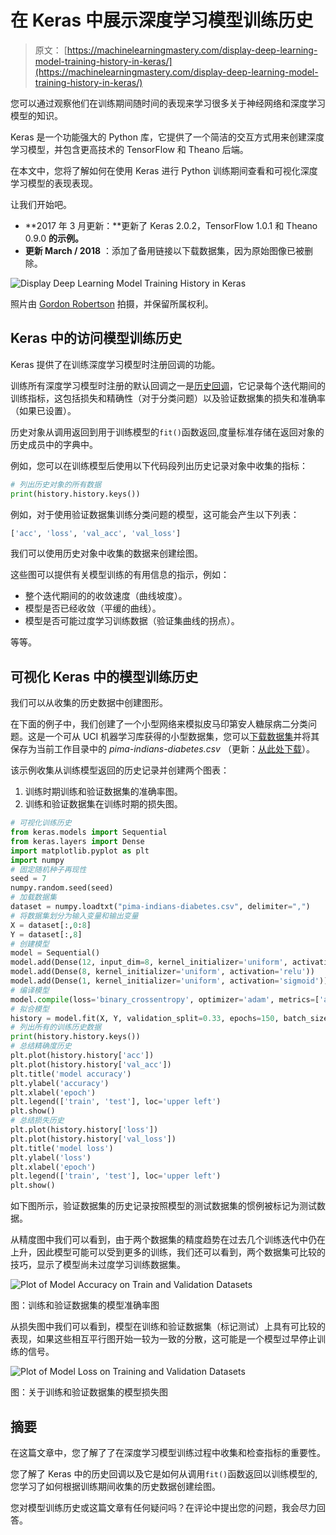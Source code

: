 # 在 Keras 中展示深度学习模型训练历史

> 原文： [https://machinelearningmastery.com/display-deep-learning-model-training-history-in-keras/](https://machinelearningmastery.com/display-deep-learning-model-training-history-in-keras/)

您可以通过观察他们在训练期间随时间的表现来学习很多关于神经网络和深度学习模型的知识。

Keras 是一个功能强大的 Python 库，它提供了一个简洁的交互方式用来创建深度学习模型，并包含更高技术的 TensorFlow 和 Theano 后端。

在本文中，您将了解如何在使用 Keras 进行 Python 训练期间查看和可视化深度学习模型的表现表现。

让我们开始吧。

*   **2017 年 3 月更新：**更新了 Keras 2.0.2，TensorFlow 1.0.1 和 Theano 0.9.0 **的示例。**
*   **更新 March / 2018** ：添加了备用链接以下载数据集，因为原始图像已被删除。

![Display Deep Learning Model Training History in Keras](img/8f6199089c1bc957ea5e0a9d478c098a.png)


照片由 [Gordon Robertson](https://www.flickr.com/photos/gordon_robertson/5620659988/) 拍摄，并保留所属权利。

## Keras 中的访问模型训练历史

Keras 提供了在训练深度学习模型时注册回调的功能。

训练所有深度学习模型时注册的默认回调之一是[历史回调](http://keras.io/callbacks/)，它记录每个迭代期间的训练指标，这包括损失和精确性（对于分类问题）以及验证数据集的损失和准确率（如果已设置）。

历史对象从调用返回到用于训练模型的`fit()`函数返回,度量标准存储在返回对象的历史成员中的字典中。

例如，您可以在训练模型后使用以下代码段列出历史记录对象中收集的指标：

```py
# 列出历史对象的所有数据
print(history.history.keys())
```

例如，对于使用验证数据集训练分类问题的模型，这可能会产生以下列表：

```py
['acc', 'loss', 'val_acc', 'val_loss']
```

我们可以使用历史对象中收集的数据来创建绘图。

这些图可以提供有关模型训练的有用信息的指示，例如：

*   整个迭代期间的的收敛速度（曲线坡度）。
*   模型是否已经收敛（平缓的曲线）。
*   模型是否可能过度学习训练数据（验证集曲线的拐点）。

等等。

## 可视化 Keras 中的模型训练历史

我们可以从收集的历史数据中创建图形。

在下面的例子中，我们创建了一个小型网络来模拟皮马印第安人糖尿病二分类问题。这是一个可从 UCI 机器学习库获得的小型数据集，您可以[下载数据集](http://archive.ics.uci.edu/ml/machine-learning-databases/pima-indians-diabetes/pima-indians-diabetes.data)并将其保存为当前工作目录中的 _pima-indians-diabetes.csv_ （更新：[从此处下载](https://raw.githubusercontent.com/jbrownlee/Datasets/master/pima-indians-diabetes.data.csv)）。

该示例收集从训练模型返回的历史记录并创建两个图表：

1.  训练时期训练和验证数据集的准确率图。
2.  训练和验证数据集在训练时期的损失图。

```py
# 可视化训练历史
from keras.models import Sequential
from keras.layers import Dense
import matplotlib.pyplot as plt
import numpy
# 固定随机种子再现性
seed = 7
numpy.random.seed(seed)
# 加载数据集
dataset = numpy.loadtxt("pima-indians-diabetes.csv", delimiter=",")
# 将数据集划分为输入变量和输出变量
X = dataset[:,0:8]
Y = dataset[:,8]
# 创建模型
model = Sequential()
model.add(Dense(12, input_dim=8, kernel_initializer='uniform', activation='relu'))
model.add(Dense(8, kernel_initializer='uniform', activation='relu'))
model.add(Dense(1, kernel_initializer='uniform', activation='sigmoid'))
# 编译模型
model.compile(loss='binary_crossentropy', optimizer='adam', metrics=['accuracy'])
# 拟合模型
history = model.fit(X, Y, validation_split=0.33, epochs=150, batch_size=10, verbose=0)
# 列出所有的训练历史数据
print(history.history.keys())
# 总结精确度历史
plt.plot(history.history['acc'])
plt.plot(history.history['val_acc'])
plt.title('model accuracy')
plt.ylabel('accuracy')
plt.xlabel('epoch')
plt.legend(['train', 'test'], loc='upper left')
plt.show()
# 总结损失历史
plt.plot(history.history['loss'])
plt.plot(history.history['val_loss'])
plt.title('model loss')
plt.ylabel('loss')
plt.xlabel('epoch')
plt.legend(['train', 'test'], loc='upper left')
plt.show()
```

如下图所示，验证数据集的历史记录按照模型的测试数据集的惯例被标记为测试数据。

从精度图中我们可以看到，由于两个数据集的精度趋势在过去几个训练迭代中仍在上升，因此模型可能可以受到更多的训练，我们还可以看到，两个数据集可比较的技巧，显示了模型尚未过度学习训练数据集。

![Plot of Model Accuracy on Train and Validation Datasets](img/aa735153796f8cda098d2fe7fb675e75.png)

图：训练和验证数据集的模型准确率图

从损失图中我们可以看到，模型在训练和验证数据集（标记测试）上具有可比较的表现，如果这些相互平行图开始一较为一致的分散，这可能是一个模型过早停止训练的信号。

![Plot of Model Loss on Training and Validation Datasets](img/429db1e26cf59719f9b941d5e8a7b919.png)

图：关于训练和验证数据集的模型损失图

## 摘要

在这篇文章中，您了解了了在深度学习模型训练过程中收集和检查指标的重要性。

您了解了 Keras 中的历史回调以及它是如何从调用`fit()`函数返回以训练模型的,您学习了如何根据训练期间收集的历史数据创建绘图。

您对模型训练历史或这篇文章有任何疑问吗？在评论中提出您的问题，我会尽力回答。